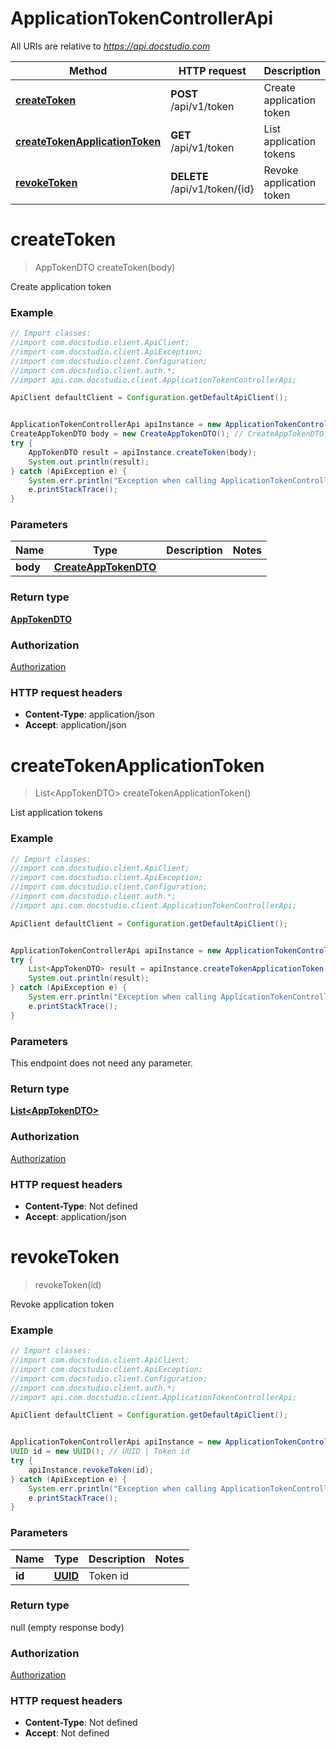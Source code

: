 # ApplicationTokenControllerApi

All URIs are relative to *https://api.docstudio.com*

Method | HTTP request | Description
------------- | ------------- | -------------
[**createToken**](ApplicationTokenControllerApi.md#createToken) | **POST** /api/v1/token | Create application token
[**createTokenApplicationToken**](ApplicationTokenControllerApi.md#createTokenApplicationToken) | **GET** /api/v1/token | List application tokens
[**revokeToken**](ApplicationTokenControllerApi.md#revokeToken) | **DELETE** /api/v1/token/{id} | Revoke application token

<a name="createToken"></a>
# **createToken**
> AppTokenDTO createToken(body)

Create application token

### Example
```java
// Import classes:
//import com.docstudio.client.ApiClient;
//import com.docstudio.client.ApiException;
//import com.docstudio.client.Configuration;
//import com.docstudio.client.auth.*;
//import api.com.docstudio.client.ApplicationTokenControllerApi;

ApiClient defaultClient = Configuration.getDefaultApiClient();


ApplicationTokenControllerApi apiInstance = new ApplicationTokenControllerApi();
CreateAppTokenDTO body = new CreateAppTokenDTO(); // CreateAppTokenDTO | 
try {
    AppTokenDTO result = apiInstance.createToken(body);
    System.out.println(result);
} catch (ApiException e) {
    System.err.println("Exception when calling ApplicationTokenControllerApi#createToken");
    e.printStackTrace();
}
```

### Parameters

Name | Type | Description  | Notes
------------- | ------------- | ------------- | -------------
 **body** | [**CreateAppTokenDTO**](CreateAppTokenDTO.md)|  |

### Return type

[**AppTokenDTO**](AppTokenDTO.md)

### Authorization

[Authorization](../README.md#Authorization)

### HTTP request headers

 - **Content-Type**: application/json
 - **Accept**: application/json

<a name="createTokenApplicationToken"></a>
# **createTokenApplicationToken**
> List&lt;AppTokenDTO&gt; createTokenApplicationToken()

List application tokens

### Example
```java
// Import classes:
//import com.docstudio.client.ApiClient;
//import com.docstudio.client.ApiException;
//import com.docstudio.client.Configuration;
//import com.docstudio.client.auth.*;
//import api.com.docstudio.client.ApplicationTokenControllerApi;

ApiClient defaultClient = Configuration.getDefaultApiClient();


ApplicationTokenControllerApi apiInstance = new ApplicationTokenControllerApi();
try {
    List<AppTokenDTO> result = apiInstance.createTokenApplicationToken();
    System.out.println(result);
} catch (ApiException e) {
    System.err.println("Exception when calling ApplicationTokenControllerApi#createTokenApplicationToken");
    e.printStackTrace();
}
```

### Parameters
This endpoint does not need any parameter.

### Return type

[**List&lt;AppTokenDTO&gt;**](AppTokenDTO.md)

### Authorization

[Authorization](../README.md#Authorization)

### HTTP request headers

 - **Content-Type**: Not defined
 - **Accept**: application/json

<a name="revokeToken"></a>
# **revokeToken**
> revokeToken(id)

Revoke application token

### Example
```java
// Import classes:
//import com.docstudio.client.ApiClient;
//import com.docstudio.client.ApiException;
//import com.docstudio.client.Configuration;
//import com.docstudio.client.auth.*;
//import api.com.docstudio.client.ApplicationTokenControllerApi;

ApiClient defaultClient = Configuration.getDefaultApiClient();


ApplicationTokenControllerApi apiInstance = new ApplicationTokenControllerApi();
UUID id = new UUID(); // UUID | Token id
try {
    apiInstance.revokeToken(id);
} catch (ApiException e) {
    System.err.println("Exception when calling ApplicationTokenControllerApi#revokeToken");
    e.printStackTrace();
}
```

### Parameters

Name | Type | Description  | Notes
------------- | ------------- | ------------- | -------------
 **id** | [**UUID**](.md)| Token id |

### Return type

null (empty response body)

### Authorization

[Authorization](../README.md#Authorization)

### HTTP request headers

 - **Content-Type**: Not defined
 - **Accept**: Not defined

